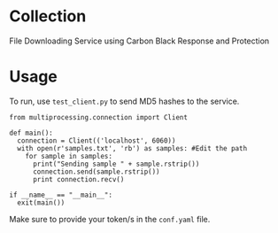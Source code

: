 # Collection
File Downloading Service using Carbon Black Response and Protection

# Usage
To run, use `test_client.py` to send MD5 hashes to the service.
```
from multiprocessing.connection import Client

def main():
  connection = Client(('localhost', 6060))
  with open(r'samples.txt', 'rb') as samples: #Edit the path
    for sample in samples:
      print("Sending sample " + sample.rstrip())
      connection.send(sample.rstrip())
      print connection.recv()

if __name__ == "__main__":
  exit(main())
```

Make sure to provide your token/s in the `conf.yaml` file.
